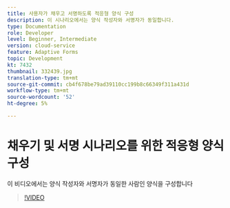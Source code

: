 ```yaml
---
title: 사용자가 채우고 서명하도록 적응형 양식 구성
description: 이 시나리오에서는 양식 작성자와 서명자가 동일합니다.
type: Documentation
role: Developer
level: Beginner, Intermediate
version: cloud-service
feature: Adaptive Forms
topic: Development
kt: 7432
thumbnail: 332439.jpg
translation-type: tm+mt
source-git-commit: cb4f678be79ad39110cc199b8c66349f311a431d
workflow-type: tm+mt
source-wordcount: '52'
ht-degree: 5%

---
```


# 채우기 및 서명 시나리오를 위한 적응형 양식 구성


이 비디오에서는 양식 작성자와 서명자가 동일한 사람인 양식을 구성합니다

>[!VIDEO](https://video.tv.adobe.com/v/332439/?quality=9&learn=on)

